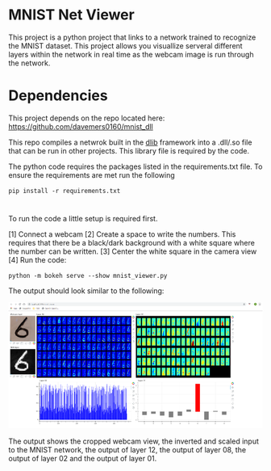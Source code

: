 # MNIST Net Viewer #

This project is a python project that links to a network trained to recognize the MNIST dataset.  This project allows you visuallize serveral different layers within the network in real time as the webcam image is run through the network.

# Dependencies #

This project depends on the repo located here: https://github.com/davemers0160/mnist_dll

This repo compiles a netwrok built in the [dlib](dlib.net) framework into a .dll/.so file that can be run in other projects.  This library file is required by the code.

The python code requires the packages listed in the requirements.txt file.  To ensure the requirements are met run the following

```
pip install -r requirements.txt
```

# #


To run the code a little setup is required first.  

[1] Connect a webcam
[2] Create a space to write the numbers.  This requires that there be a black/dark background with a white square where the number can be written.
[3] Center the white square in the camera view
[4] Run the code:

```
python -m bokeh serve --show mnist_viewer.py
```

The output should look similar to the following:

![Example Viewer Output](example.png)

The output shows the cropped webcam view, the inverted and scaled input to the MNIST network, the output of layer 12, the output of layer 08, the output of layer 02 and the output of layer 01.


